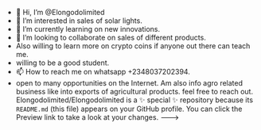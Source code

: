 - 👋 Hi, I’m @Elongodolimited
- 👀 I’m interested in sales of solar lights.
- 🌱 I’m currently learning on new innovations.
- 💞️ I’m looking to collaborate on sales of different products.
- Also willing to learn more on crypto coins if anyone out there can teach me.
- willing to be a good student.
- 📫 How to reach me on whatsapp +2348037202394.
- open to many opportunities on the Internet.
Am also info agro related business like into exports of agricultural products.
feel free to reach out.
Elongodolimited/Elongodolimited is a ✨ special ✨ repository because its `README.md` (this file) appears on your GitHub profile.
You can click the Preview link to take a look at your changes.
--->
